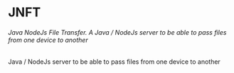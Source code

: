 # JNFT
###### Java NodeJs File Transfer. A Java / NodeJs server to be able to pass files from one device to another


Java / NodeJs server to be able to pass files from one device to another
